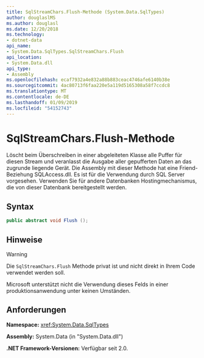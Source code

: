 ```yaml
---
title: SqlStreamChars.Flush-Methode (System.Data.SqlTypes)
author: douglaslMS
ms.author: douglasl
ms.date: 12/20/2018
ms.technology:
- dotnet-data
api_name:
- System.Data.SqlTypes.SqlStreamChars.Flush
api_location:
- System.Data.dll
api_type:
- Assembly
ms.openlocfilehash: ecaf7932a4e832a88b883ceac4746afe6140b38e
ms.sourcegitcommit: 4ac80713f6faa220e5a119d5165308a58f7ccdc8
ms.translationtype: MT
ms.contentlocale: de-DE
ms.lasthandoff: 01/09/2019
ms.locfileid: "54152743"
---
```

# <a name="sqlstreamcharsflush-method"></a>SqlStreamChars.Flush-Methode

Löscht beim Überschreiben in einer abgeleiteten Klasse alle Puffer für diesen Stream und veranlasst die Ausgabe aller gepufferten Daten an das zugrunde liegende Gerät. Die Assembly mit dieser Methode hat eine Friend-Beziehung SQLAccess.dll. Es ist für die Verwendung durch SQL Server vorgesehen. Verwenden Sie für andere Datenbanken Hostingmechanismus, die von dieser Datenbank bereitgestellt werden.

## <a name="syntax"></a>Syntax

```csharp
public abstract void Flush ();
```

## <a name="remarks"></a>Hinweise

> [!WARNING]
> Die `SqlStreamChars.Flush` Methode privat ist und nicht direkt in Ihrem Code verwendet werden soll.
>
> Microsoft unterstützt nicht die Verwendung dieses Felds in einer produktionsanwendung unter keinen Umständen.

## <a name="requirements"></a>Anforderungen

**Namespace:** <xref:System.Data.SqlTypes>

**Assembly:** System.Data (in "System.Data.dll")

**.NET Framework-Versionen:** Verfügbar seit 2.0.